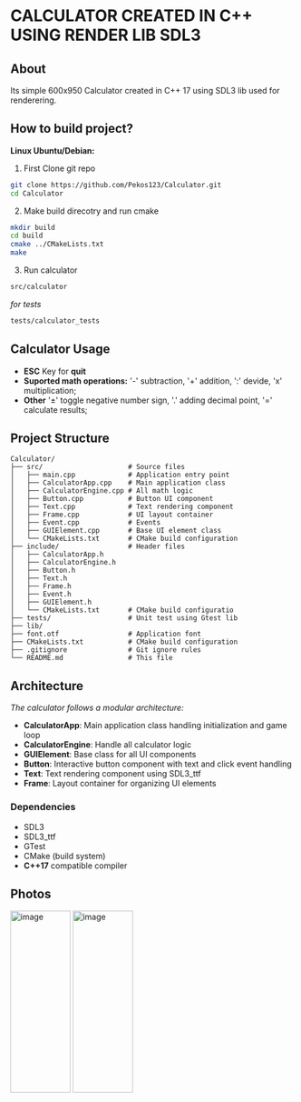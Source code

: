 # CALCULATOR CREATED IN C++ USING RENDER LIB SDL3

## About
Its simple 600x950 Calculator created in C++ 17 using SDL3 lib used for renderering.<p>

## How to build project?
**Linux Ubuntu/Debian:**
1. First Clone git repo
```bash
git clone https://github.com/Pekos123/Calculator.git
cd Calculator
```
2. Make build direcotry and run cmake
```bash
mkdir build
cd build
cmake ../CMakeLists.txt
make
```
3. Run calculator
```bash
src/calculator
```
*for tests*
```bash
tests/calculator_tests
```

## Calculator Usage
- **ESC** Key for **quit**
- **Suported math operations:** '-' subtraction, '+' addition, ':' devide, 'x' multiplication;
- **Other** '±' toggle negative number sign, '.' adding decimal point, '=' calculate results;

## Project Structure
```
Calculator/          
├── src/                     # Source files          
│   ├── main.cpp             # Application entry point          
│   ├── CalculatorApp.cpp    # Main application class   
│   ├── CalculatorEngine.cpp # All math logic 
│   ├── Button.cpp           # Button UI component          
│   ├── Text.cpp             # Text rendering component          
│   ├── Frame.cpp            # UI layout container          
│   ├── Event.cpp            # Events          
│   ├── GUIElement.cpp       # Base UI element class          
│   └── CMakeLists.txt       # CMake build configuration          
├── include/                 # Header files          
│   ├── CalculatorApp.h
│   ├── CalculatorEngine.h         
│   ├── Button.h         
│   ├── Text.h           
│   ├── Frame.h          
│   ├── Event.h          
│   ├── GUIElement.h     
│   └── CMakeLists.txt       # CMake build configuratio
├── tests/                   # Unit test using Gtest lib
├── lib/                  
├── font.otf                 # Application font
├── CMakeLists.txt           # CMake build configuration
├── .gitignore               # Git ignore rules
└── README.md                # This file
```
## Architecture
*The calculator follows a modular architecture:*

- **CalculatorApp**: Main application class handling initialization and game loop
- **CalculatorEngine**: Handle all calculator logic
- **GUIElement**: Base class for all UI components  
- **Button**: Interactive button component with text and click event handling
- **Text**: Text rendering component using SDL3_ttf
- **Frame**: Layout container for organizing UI elements

### Dependencies

- SDL3
- SDL3_ttf
- GTest
- CMake (build system)
- **C++17** compatible compiler

## Photos
<img width="106" height="320" alt="image" src="https://github.com/user-attachments/assets/77d265f6-353f-4c54-a174-a37460baf150" />
<img width="106" height="320" alt="image" src="https://github.com/user-attachments/assets/edaa05d3-3f1d-4db1-b8d6-18f9a57c087c" />








